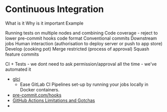 Continuous Integration
======================

What is it
Why is it important
Example

Running tests on multiple nodes and combining
Code coverage - reject to lower
pre-commit hooks
code format
Conventional commits
Downstream jobs
Human interaction (authorisation to deploy server or push to app store)
Develop (cooking pot)
Merge restricted (process of approval)
Squash feature commits

CI + Tests - we dont need to ask permission/approval all the time - we've automated it


* [glci](https://github.com/mdubourg001/glci)
    * Ease GitLab CI Pipelines set-up by running your jobs locally in Docker containers.
* [pre-commit.com/hooks](https://pre-commit.com/hooks.html)
* [GitHub Actions Limitations and Gotchas](https://www.cbui.dev/github-actions-limitations-and-gotchas/)
* 